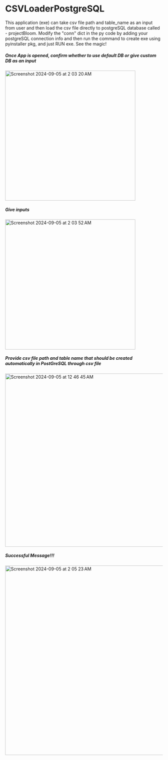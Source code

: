 # CSVLoaderPostgreSQL
This application (exe) can take csv file path and table_name as an input from user and then load the csv file directly to postgreSQL database called - projectBloom. Modify the "conn" dict in the py code by adding your postgreSQL connection info and then run the command to create exe using pyinstaller pkg, and just RUN exe. See the magic!

##### Once App is opened, confirm whether to use default DB or give custom DB as an input
<img width="416" alt="Screenshot 2024-09-05 at 2 03 20 AM" src="https://github.com/user-attachments/assets/ddd4b1f3-5b71-48b7-abc9-cef3ac71a55b">

##### Give inputs
<img width="416" alt="Screenshot 2024-09-05 at 2 03 52 AM" src="https://github.com/user-attachments/assets/cf3f904e-005a-44a2-b11e-4f0e01c8eeaa">

##### Provide csv file path and table name that should be created automatically in PostGreSQL through csv file
<img width="554" alt="Screenshot 2024-09-05 at 12 46 45 AM" src="https://github.com/user-attachments/assets/84e0bcf3-5567-4222-ab57-205202e8cffb">

##### Successful Message!!!
<img width="606" alt="Screenshot 2024-09-05 at 2 05 23 AM" src="https://github.com/user-attachments/assets/6c5ed231-ab94-42ed-9104-493148cf025e">
